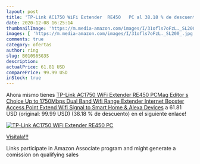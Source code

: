 ```yaml
---
layout: post
title: 'TP-Link AC1750 WiFi Extender  RE450   PC al 38.18 % de descuento'
date: 2020-12-08 16:25:14
thumbnailImage: 'https://m.media-amazon.com/images/I/31ofls7oFzL._SL200_.jpg'
images: [ 'https://m.media-amazon.com/images/I/31ofls7oFzL._SL200_.jpg' ]
comments: true
category: ofertas
author: ring
slug: B010S6SG3S
description:
actualPrice: 61.81 USD
comparePrice: 99.99 USD
inStock: true
---
```


Ahora mismo tienes [TP-Link AC1750 WiFi Extender  RE450   PCMag Editor s Choice  Up to 1750Mbps  Dual Band Wifi Range Extender  Internet Booster  Access Point  Extend Wifi Signal to Smart Home & Alexa Devices](https://www.amazon.com/dp/B010S6SG3S/?tag=tolees-20) a 61.81 USD (original: 99.99 USD) (38.18 %  de descuento) en el siguiente enlace!

[![TP-Link AC1750 WiFi Extender  RE450   PC](https://m.media-amazon.com/images/I/31ofls7oFzL._SL200_.jpg)](https://www.amazon.com/dp/B010S6SG3S/?tag=tolees-20)

[Visítala!!!](https://www.amazon.com/dp/B010S6SG3S/?tag=tolees-20)

Links participate in Amazon Associate program and might generate a comission on qualifying sales
